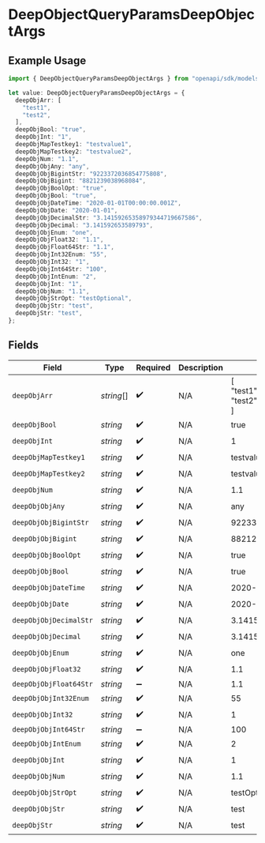 # DeepObjectQueryParamsDeepObjectArgs

## Example Usage

```typescript
import { DeepObjectQueryParamsDeepObjectArgs } from "openapi/sdk/models/operations";

let value: DeepObjectQueryParamsDeepObjectArgs = {
  deepObjArr: [
    "test1",
    "test2",
  ],
  deepObjBool: "true",
  deepObjInt: "1",
  deepObjMapTestkey1: "testvalue1",
  deepObjMapTestkey2: "testvalue2",
  deepObjNum: "1.1",
  deepObjObjAny: "any",
  deepObjObjBigintStr: "9223372036854775808",
  deepObjObjBigint: "8821239038968084",
  deepObjObjBoolOpt: "true",
  deepObjObjBool: "true",
  deepObjObjDateTime: "2020-01-01T00:00:00.001Z",
  deepObjObjDate: "2020-01-01",
  deepObjObjDecimalStr: "3.14159265358979344719667586",
  deepObjObjDecimal: "3.141592653589793",
  deepObjObjEnum: "one",
  deepObjObjFloat32: "1.1",
  deepObjObjFloat64Str: "1.1",
  deepObjObjInt32Enum: "55",
  deepObjObjInt32: "1",
  deepObjObjInt64Str: "100",
  deepObjObjIntEnum: "2",
  deepObjObjInt: "1",
  deepObjObjNum: "1.1",
  deepObjObjStrOpt: "testOptional",
  deepObjObjStr: "test",
  deepObjStr: "test",
};
```

## Fields

| Field                        | Type                         | Required                     | Description                  | Example                      |
| ---------------------------- | ---------------------------- | ---------------------------- | ---------------------------- | ---------------------------- |
| `deepObjArr`                 | *string*[]                   | :heavy_check_mark:           | N/A                          | [<br/>"test1",<br/>"test2"<br/>] |
| `deepObjBool`                | *string*                     | :heavy_check_mark:           | N/A                          | true                         |
| `deepObjInt`                 | *string*                     | :heavy_check_mark:           | N/A                          | 1                            |
| `deepObjMapTestkey1`         | *string*                     | :heavy_check_mark:           | N/A                          | testvalue1                   |
| `deepObjMapTestkey2`         | *string*                     | :heavy_check_mark:           | N/A                          | testvalue2                   |
| `deepObjNum`                 | *string*                     | :heavy_check_mark:           | N/A                          | 1.1                          |
| `deepObjObjAny`              | *string*                     | :heavy_check_mark:           | N/A                          | any                          |
| `deepObjObjBigintStr`        | *string*                     | :heavy_check_mark:           | N/A                          | 9223372036854775808          |
| `deepObjObjBigint`           | *string*                     | :heavy_check_mark:           | N/A                          | 8821239038968084             |
| `deepObjObjBoolOpt`          | *string*                     | :heavy_check_mark:           | N/A                          | true                         |
| `deepObjObjBool`             | *string*                     | :heavy_check_mark:           | N/A                          | true                         |
| `deepObjObjDateTime`         | *string*                     | :heavy_check_mark:           | N/A                          | 2020-01-01T00:00:00.001Z     |
| `deepObjObjDate`             | *string*                     | :heavy_check_mark:           | N/A                          | 2020-01-01                   |
| `deepObjObjDecimalStr`       | *string*                     | :heavy_check_mark:           | N/A                          | 3.14159265358979344719667586 |
| `deepObjObjDecimal`          | *string*                     | :heavy_check_mark:           | N/A                          | 3.141592653589793            |
| `deepObjObjEnum`             | *string*                     | :heavy_check_mark:           | N/A                          | one                          |
| `deepObjObjFloat32`          | *string*                     | :heavy_check_mark:           | N/A                          | 1.1                          |
| `deepObjObjFloat64Str`       | *string*                     | :heavy_minus_sign:           | N/A                          | 1.1                          |
| `deepObjObjInt32Enum`        | *string*                     | :heavy_check_mark:           | N/A                          | 55                           |
| `deepObjObjInt32`            | *string*                     | :heavy_check_mark:           | N/A                          | 1                            |
| `deepObjObjInt64Str`         | *string*                     | :heavy_minus_sign:           | N/A                          | 100                          |
| `deepObjObjIntEnum`          | *string*                     | :heavy_check_mark:           | N/A                          | 2                            |
| `deepObjObjInt`              | *string*                     | :heavy_check_mark:           | N/A                          | 1                            |
| `deepObjObjNum`              | *string*                     | :heavy_check_mark:           | N/A                          | 1.1                          |
| `deepObjObjStrOpt`           | *string*                     | :heavy_check_mark:           | N/A                          | testOptional                 |
| `deepObjObjStr`              | *string*                     | :heavy_check_mark:           | N/A                          | test                         |
| `deepObjStr`                 | *string*                     | :heavy_check_mark:           | N/A                          | test                         |